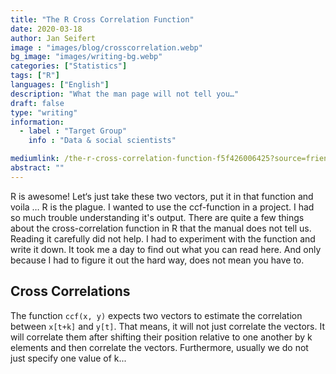 ```yaml
---
title: "The R Cross Correlation Function"
date: 2020-03-18
author: Jan Seifert
image : "images/blog/crosscorrelation.webp"
bg_image: "images/writing-bg.webp"
categories: ["Statistics"]
tags: ["R"]
languages: ["English"]
description: "What the man page will not tell you…"
draft: false
type: "writing"
information:
  - label : "Target Group"
    info : "Data & social scientists"

mediumlink: /the-r-cross-correlation-function-f5f426006425?source=friends_link&sk=60e3a85df26d2eebd0c47ab84c3407c0
abstract: ""
---
```


R is awesome! Let‘s just take these two vectors, put it in that function and voila … R is the plague. I wanted to use the ccf-function in a project. I had so much trouble understanding it's output. There are quite a few things about the cross-correlation function in R that the manual does not tell us. Reading it carefully did not help. I had to experiment with the function and write it down. It took me a day to find out what you can read here. And only because I had to figure it out the hard way, does not mean you have to.

## Cross Correlations

The function `ccf(x, y)` expects two vectors to estimate the correlation between `x[t+k]` and `y[t]`. That means, it will not just correlate the vectors. It will correlate them after shifting their position relative to one another by k elements and then correlate the vectors. Furthermore, usually we do not just specify one value of k... 

